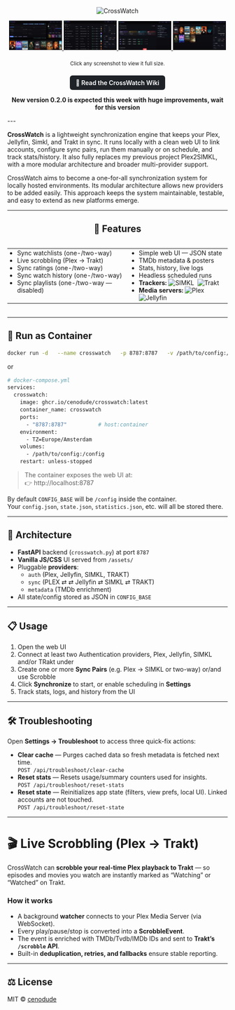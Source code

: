 <!-- Logo centered -->
<p align="center">
  <img src="images/CrossWatch.png" alt="CrossWatch" width="480">
</p>

<!-- Click-to-zoom screenshots (links to full size) -->
<p align="center">
  <a href="images/screenshot1.jpg">
    <img src="images/screenshot1.jpg" alt="CrossWatch — Screenshot 1" width="24%">
  </a>
  <a href="images/screenshot2.jpg">
    <img src="images/screenshot2.jpg" alt="CrossWatch — Screenshot 2" width="24%">
  </a>
  <a href="images/screenshot3.jpg">
    <img src="images/screenshot3.jpg" alt="CrossWatch — Screenshot 3" width="24%">
  </a>
  <a href="images/screenshot4.jpg">
    <img src="images/screenshot4.jpg" alt="CrossWatch — Screenshot 4" width="24%">
  </a>
</p>

<p align="center"><sub>Click any screenshot to view it full size.</sub></p>


<div align="center">
  <a href="https://github.com/cenodude/CrossWatch/wiki"
     target="_blank" rel="noopener noreferrer"
     style="display:inline-block;margin-top:6px;padding:8px 14px;border-radius:6px;background:#1f2328;color:#fff;text-decoration:none;font-weight:600;">
    📘 Read the CrossWatch Wiki
  </a>
</div>

<p align="center"><B>New version 0.2.0 is expected this week with huge improvements, wait for this version</B></p>
---

**CrossWatch** is a lightweight synchronization engine that keeps your Plex, Jellyfin, Simkl, and Trakt in sync.  It runs locally with a clean web UI to link accounts, configure sync pairs, run them manually or on schedule, and track stats/history.  It also fully replaces my previous project Plex2SIMKL, with a more modular architecture and broader multi-provider support.

CrossWatch aims to become a one-for-all synchronization system for locally hosted environments. Its modular architecture allows new providers to be added easily. This approach keeps the system maintainable, testable, and easy to extend as new platforms emerge.


---

<h2 align="center">🚀 Features</h2>

<div align="center">
  <table style="display:inline-block;text-align:left;">
    <tr>
      <td valign="top">
        <ul style="margin:0;padding-left:1.1em">
          <li>Sync watchlists (one-/two-way)</li>
          <li>Live scrobbling (Plex → Trakt)</li>
          <li>Sync ratings (one-/two-way)</li>
          <li>Sync watch history (one-/two-way)</li>
          <li>Sync playlists (one-/two-way — disabled)</li>
        </ul>
      </td>
      <td valign="top">
        <ul style="margin:0;padding-left:1.1em">
          <li>Simple web UI — JSON state</li>
          <li>TMDb metadata & posters</li>
          <li>Stats, history, live logs</li>
          <li>Headless scheduled runs</li>
          <li><strong>Trackers:</strong>
            <img alt="SIMKL" src="https://img.shields.io/badge/SIMKL-0AAEEF?labelColor=1f2328" />
            &nbsp;<img alt="Trakt" src="https://img.shields.io/badge/Trakt-ED1C24?logo=trakt&logoColor=white&labelColor=1f2328" />
          </li>
          <li><strong>Media servers:</strong>
            <img alt="Plex" src="https://img.shields.io/badge/Plex-FFA620?logo=plex&logoColor=black&labelColor=1f2328" />
            &nbsp;<img alt="Jellyfin" src="https://img.shields.io/badge/Jellyfin-946AD9?logo=jellyfin&logoColor=white&labelColor=1f2328" />
          </li>
        </ul>
      </td>
    </tr>
  </table>
</div>


---

## 🐳 Run as Container

```bash
docker run -d   --name crosswatch   -p 8787:8787   -v /path/to/config:/config   -e TZ=Europe/Amsterdam   ghcr.io/cenodude/crosswatch:latest
```

or

```bash
# docker-compose.yml
services:
  crosswatch:
    image: ghcr.io/cenodude/crosswatch:latest
    container_name: crosswatch
    ports:
      - "8787:8787"          # host:container
    environment:
      - TZ=Europe/Amsterdam
    volumes:
      - /path/to/config:/config
    restart: unless-stopped
```

> The container exposes the web UI at:  
> 👉 http://localhost:8787

By default `CONFIG_BASE` will be `/config` inside the container.  
Your `config.json`, `state.json`, `statistics.json`, etc. will all be stored there.

---

## 🧩 Architecture

- **FastAPI** backend (`crosswatch.py`) at port `8787`
- **Vanilla JS/CSS** UI served from `/assets/`
- Pluggable **providers**:  
  - `auth` (Plex, Jellyfin, SIMKL, TRAKT)
  - `sync` (PLEX ⇄  ⇄ Jellyfin ⇄ SIMKL ⇄ TRAKT)
  - `metadata` (TMDb enrichment)
- All state/config stored as JSON in `CONFIG_BASE`

---

## 📋 Usage

1. Open the web UI
2. Connect at least two Authentication providers, Plex, Jellyfin, SIMKL and/or TRakt under
3. Create one or more **Sync Pairs** (e.g. Plex → SIMKL or two-way) or/and use Scrobble
4. Click **Synchronize** to start, or enable scheduling in **Settings**
5. Track stats, logs, and history from the UI

---

## 🛠 Troubleshooting

Open **Settings → Troubleshoot** to access three quick-fix actions:

- **Clear cache** — Purges cached data so fresh metadata is fetched next time.  
  `POST /api/troubleshoot/clear-cache`
- **Reset stats** — Resets usage/summary counters used for insights.  
  `POST /api/troubleshoot/reset-stats`
- **Reset state** — Reinitializes app state (filters, view prefs, local UI). Linked accounts are not touched.  
  `POST /api/troubleshoot/reset-state`

---
# 🎬 Live Scrobbling (Plex → Trakt)

CrossWatch can **scrobble your real-time Plex playback to Trakt** — so episodes and movies you watch are instantly marked as “Watching” or “Watched” on Trakt.

### How it works
- A background **watcher** connects to your Plex Media Server (via WebSocket).
- Every play/pause/stop is converted into a **ScrobbleEvent**.
- The event is enriched with TMDb/Tvdb/IMDb IDs and sent to **Trakt’s `/scrobble` API**.
- Built-in **deduplication, retries, and fallbacks** ensure stable reporting.

---

## ⚖️ License

MIT © [cenodude](https://github.com/cenodude)
